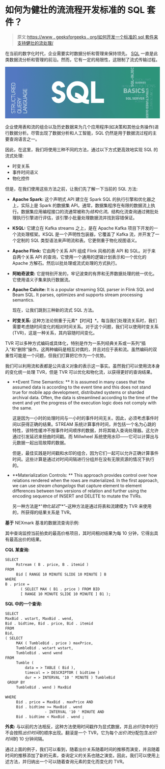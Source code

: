 # 如何为健壮的流流程开发标准的 SQL 套件？

> 原文:[https://www . geeksforgeeks . org/如何开发一个标准的 sql 套件来支持健壮的流处理/](https://www.geeksforgeeks.org/how-to-develop-a-standard-sql-suite-for-a-robust-streaming-process/)

在当前的数字化时代，企业需要实时数据分析和管理来保持领先。 [SQL](https://www.geeksforgeeks.org/sql-tutorial/) 一直是此类数据流分析和管理的前沿。然而，它有一定的局限性，这限制了流式传输过程。

![](img/b1ac3d63738e2a6bae1e9110d99f559b.png)

企业使用表和流的组合以及历史数据来为几个应用程序(如决策和其他业务操作)进行数据分析。尽管出现了数据分析和人工智能，SQL 仍然是用于数据流过程的主要查询语言之一。

因此，在这里，我们将使用三种不同的方法，通过以下方式更高效地实现 SQL 的流式处理:

*   时变关系
*   事件时间语义
*   物化控件

但是，在我们使用这些方法之前，让我们先了解一下当前的 SQL 方法:

*   **Apache Spark:**
    这个声明式 API 建立在 Spark SQL 的执行引擎和优化器之上，实际上是 Spark 的数据集 API。通常，数据集程序在有限的数据流上执行。数据集应用编程接口的流通常被称为*结构化流*。结构化流查询通过微批处理执行引擎进行评估，该引擎小批量处理数据流并找到容错保证。
*   **KSQL:**
    它建立在 Kafka streams 之上，是在 Apache Kafka 项目下开发的一个流处理框架。KSQL 是一个声明性包装器，它覆盖了 Kafka 流，并开发了一个定制的 SQL 类型语法来声明流和表。它更侧重于物化视图语义。
*   **Apache Flink:**
    它由两个关系 API 组成 Flink 风格的表 API 和 SQL。对于来自两个关系 API 的查询，它使用一个通用的逻辑计划表示和一个优化的 Apache 方解石。然后以批处理或流式处理的方式执行。
*   **阿帕奇波束:**
    它是特别开发的，牢记波束的有界和无界数据处理的统一优化。它使用语义子集来执行数据流。
*   **Apache Calcite:**
    It is a popular streaming SQL parser in Flink SQL and Beam SQL. It parses, optimizes and supports stream processing semantics. 

    现在，让我们跳到三种新的流式 SQL 方法。

*   **时变关系:**
    这种方法论侧重于元素*【时间】*。每当我们处理流关系时，我们需要考虑随时间变化的相对时间关系。对于这个问题，我们可以使用时变关系(TVR)，这是一种关系，其内容随时间变化。

TVR 可以多种方式编码或具体化，特别是作为一系列经典关系或一系列“插入”和“删除”操作。这两种编码是相互对偶的，并且对应于表和流。虽然编码的双重性可能是一个问题，但我们打算把它作为一个优势。

我们可以利用流和表都是公共语义对象的表示这一事实。虽然我们可以使用流本身的变化统一处理 TVR，但是 TVR 可以优化和物化流，以获得更好的查询结果。

*   **Event Time Semantics: **
    It is assumed in many cases that the assumed data is according to the event time and this does not stand true for mobile app development, distributed systems or sharded archival data. Often, the data is streamlined according to the time of the event and yet the progress of the execution logic does not comply with the same.

    这是因为一小时的处理时间与一小时的事件时间无关。因此，必须考虑事件时间以获得正确的结果。STREAM 系统计算事件时间，并包括一个名为心跳的特性，该特性缓冲不按事件时间顺序的数据，并将其输入查询处理器。这允许通过引发延迟来扭曲时间戳。而 Millwheel 系统使用水印——它可以计算出与元数据一起出现故障的数据。

    但是，最佳实践是时间戳和水印的组合，因为它们一起可以允许正确计算事件时间。这些计算是通过对时间间隔进行分组并在没有无限资源的情况下执行的。

*   **Materialization Controls: **
    This approach provides control over how relations rendered when the rows are materialized. In the first approach, we can use *stream changelogs* that capture element to element differences between two versions of relation and further using the encoding sequence of INSERT and DELETE to mutate the TVRs. 

    另一种方法是*“*物化延迟*“*”–这种方法是通过将表和流建模为 TVR 来使用的，所获得的结果关系是 TVR。

**基于** NEXmark 基准的数据流查询示例:

其中查询监控当前拍卖的最高价格项目，其时间相对结果为每 10 分钟，它得出具有最高出价的结果。

**CQL 某查询:**

```
SELECT
     Rstream ( B . price, B . itemid )
FROM
     Bid [ RANGE 10 MINUTE SLIDE 10 MINUTE ] B
WHERE
B . price =
       ( SELECT MAX ( B1 . price ) FROM BID
       [ RANGE 10 MINUTE SLIDE 10 MINUTE ] B1 );
```

**SQL 中的一个查询:**

```
SELECT
MaxBid . wstart, MaxBid . wend,
Bid . bidtime, Bid . price, Bid . itemid
FROM
Bid,
( SELECT
     MAX ( TumbleBid . price ) maxPrice,
     TumbleBid . wstart wstart,
     TumbleBid . wend wend
FROM
     Tumble (
         data = > TABLE ( Bid ),
         timecol = > DESCRIPTOR ( bidtime )
         dur = > INTERVAL '10 ' MINUTE ) TumbleBid
 GROUP BY
     TumbleBid . wend ) MaxBid

WHERE
     Bid . price = MaxBid . maxPrice AND
     Bid . bidtime >= MaxBid . wend
                  - INTERVAL '10 ' MINUTE AND
     Bid . bidtime < MaxBid . wend ;
```

**外卖:**
与以前的方法相反，这种方法使用时间戳作为显式数据，并且*出价*流中的行不会按照*出价时间*的顺序出现。翻滚是一个 TVR，它为每个*出价流*分配包含*出价时间*的 10 分钟间隔。

通过上面的例子，我们可以看到，随着出价关系随着时间的推移而演变，并且随着时间的推移添加了新的元素，查询定义的关系也随之演变。因此，我们可以使用上述方法，并归纳出一个可以随着查询元素的变化而变化的 TVR。